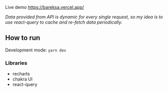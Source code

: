 Live demo https://bareksa.vercel.app/

_Data provided from API is dynamic for every single request, so my idea is to use react-query to cache and re-fetch data periodically._

## How to run
Development mode:
```yarn dev```

### Libraries
- recharts
- chakra UI
- react-query

